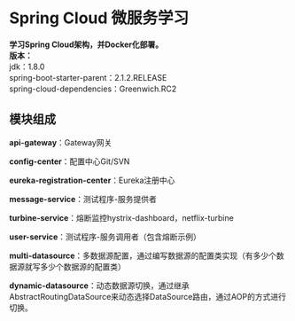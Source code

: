 # Spring Cloud 微服务学习
**学习Spring Cloud架构，并Docker化部署。**  
**版本：**  
jdk：1.8.0  
spring-boot-starter-parent：2.1.2.RELEASE  
spring-cloud-dependencies：Greenwich.RC2  
## 模块组成
**api-gateway**：Gateway网关

**config-center**：配置中心Git/SVN

**eureka-registration-center**：Eureka注册中心

**message-service**：测试程序-服务提供者

**turbine-service**：熔断监控hystrix-dashboard，netflix-turbine

**user-service**：测试程序-服务调用者（包含熔断示例）

**multi-datasource**：多数据源配置，通过编写数据源的配置类实现（有多少个数据源就写多少个数据源的配置类）

**dynamic-datasource**：动态数据源切换，通过继承AbstractRoutingDataSource来动态选择DataSource路由，通过AOP的方式进行切换。